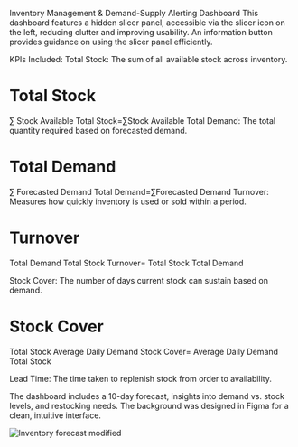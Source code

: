 
Inventory Management & Demand-Supply Alerting Dashboard
This dashboard features a hidden slicer panel, accessible via the slicer icon on the left, reducing clutter and improving usability. An information button provides guidance on using the slicer panel efficiently.



KPIs Included:
Total Stock: The sum of all available stock across inventory.

Total Stock
=
∑
Stock Available
Total Stock=∑Stock Available
Total Demand: The total quantity required based on forecasted demand.

Total Demand
=
∑
Forecasted Demand
Total Demand=∑Forecasted Demand
Turnover: Measures how quickly inventory is used or sold within a period.

Turnover
=
Total Demand
Total Stock
Turnover= 
Total Stock
Total Demand
​
 
Stock Cover: The number of days current stock can sustain based on demand.

Stock Cover
=
Total Stock
Average Daily Demand
Stock Cover= 
Average Daily Demand
Total Stock
​
 
Lead Time: The time taken to replenish stock from order to availability.

The dashboard includes a 10-day forecast, insights into demand vs. stock levels, and restocking needs. The background was designed in Figma for a clean, intuitive interface.

![Inventory forecast modified](https://github.com/user-attachments/assets/d66aa4cb-cc9a-4bb2-9a06-7df42fb5df2f)

